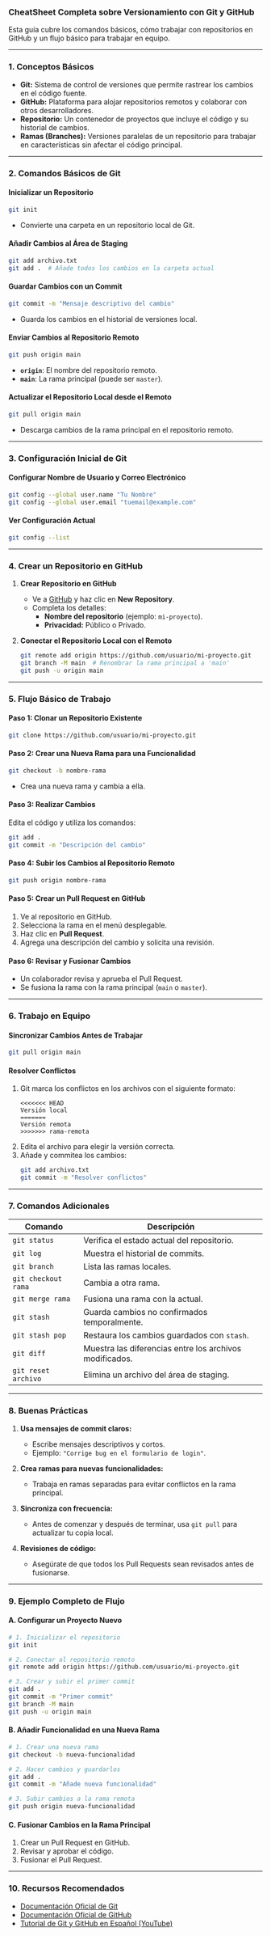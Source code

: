 ### **CheatSheet Completa sobre Versionamiento con Git y GitHub**

Esta guía cubre los comandos básicos, cómo trabajar con repositorios en GitHub y un flujo básico para trabajar en equipo.

---

### **1. Conceptos Básicos**

- **Git:** Sistema de control de versiones que permite rastrear los cambios en el código fuente.
- **GitHub:** Plataforma para alojar repositorios remotos y colaborar con otros desarrolladores.
- **Repositorio:** Un contenedor de proyectos que incluye el código y su historial de cambios.
- **Ramas (Branches):** Versiones paralelas de un repositorio para trabajar en características sin afectar el código principal.

---

### **2. Comandos Básicos de Git**

#### **Inicializar un Repositorio**
```bash
git init
```
- Convierte una carpeta en un repositorio local de Git.

#### **Añadir Cambios al Área de Staging**
```bash
git add archivo.txt
git add .  # Añade todos los cambios en la carpeta actual
```

#### **Guardar Cambios con un Commit**
```bash
git commit -m "Mensaje descriptivo del cambio"
```
- Guarda los cambios en el historial de versiones local.

#### **Enviar Cambios al Repositorio Remoto**
```bash
git push origin main
```
- **`origin`**: El nombre del repositorio remoto.
- **`main`**: La rama principal (puede ser `master`).

#### **Actualizar el Repositorio Local desde el Remoto**
```bash
git pull origin main
```
- Descarga cambios de la rama principal en el repositorio remoto.

---

### **3. Configuración Inicial de Git**

#### **Configurar Nombre de Usuario y Correo Electrónico**
```bash
git config --global user.name "Tu Nombre"
git config --global user.email "tuemail@example.com"
```

#### **Ver Configuración Actual**
```bash
git config --list
```

---

### **4. Crear un Repositorio en GitHub**

1. **Crear Repositorio en GitHub**
   - Ve a [GitHub](https://github.com) y haz clic en **New Repository**.
   - Completa los detalles:
     - **Nombre del repositorio** (ejemplo: `mi-proyecto`).
     - **Privacidad:** Público o Privado.

2. **Conectar el Repositorio Local con el Remoto**
   ```bash
   git remote add origin https://github.com/usuario/mi-proyecto.git
   git branch -M main  # Renombrar la rama principal a 'main'
   git push -u origin main
   ```

---

### **5. Flujo Básico de Trabajo**

#### **Paso 1: Clonar un Repositorio Existente**
```bash
git clone https://github.com/usuario/mi-proyecto.git
```

#### **Paso 2: Crear una Nueva Rama para una Funcionalidad**
```bash
git checkout -b nombre-rama
```
- Crea una nueva rama y cambia a ella.

#### **Paso 3: Realizar Cambios**
Edita el código y utiliza los comandos:
```bash
git add .
git commit -m "Descripción del cambio"
```

#### **Paso 4: Subir los Cambios al Repositorio Remoto**
```bash
git push origin nombre-rama
```

#### **Paso 5: Crear un Pull Request en GitHub**
1. Ve al repositorio en GitHub.
2. Selecciona la rama en el menú desplegable.
3. Haz clic en **Pull Request**.
4. Agrega una descripción del cambio y solicita una revisión.

#### **Paso 6: Revisar y Fusionar Cambios**
- Un colaborador revisa y aprueba el Pull Request.
- Se fusiona la rama con la rama principal (`main` o `master`).

---

### **6. Trabajo en Equipo**

#### **Sincronizar Cambios Antes de Trabajar**
```bash
git pull origin main
```

#### **Resolver Conflictos**
1. Git marca los conflictos en los archivos con el siguiente formato:
   ```text
   <<<<<<< HEAD
   Versión local
   =======
   Versión remota
   >>>>>>> rama-remota
   ```
2. Edita el archivo para elegir la versión correcta.
3. Añade y commitea los cambios:
   ```bash
   git add archivo.txt
   git commit -m "Resolver conflictos"
   ```

---

### **7. Comandos Adicionales**

| Comando                         | Descripción                                              |
|---------------------------------|----------------------------------------------------------|
| `git status`                    | Verifica el estado actual del repositorio.               |
| `git log`                       | Muestra el historial de commits.                        |
| `git branch`                    | Lista las ramas locales.                                |
| `git checkout rama`             | Cambia a otra rama.                                     |
| `git merge rama`                | Fusiona una rama con la actual.                         |
| `git stash`                     | Guarda cambios no confirmados temporalmente.            |
| `git stash pop`                 | Restaura los cambios guardados con `stash`.             |
| `git diff`                      | Muestra las diferencias entre los archivos modificados. |
| `git reset archivo`             | Elimina un archivo del área de staging.                 |

---

### **8. Buenas Prácticas**

1. **Usa mensajes de commit claros:**
   - Escribe mensajes descriptivos y cortos.
   - Ejemplo: `"Corrige bug en el formulario de login"`.

2. **Crea ramas para nuevas funcionalidades:**
   - Trabaja en ramas separadas para evitar conflictos en la rama principal.

3. **Sincroniza con frecuencia:**
   - Antes de comenzar y después de terminar, usa `git pull` para actualizar tu copia local.

4. **Revisiones de código:**
   - Asegúrate de que todos los Pull Requests sean revisados antes de fusionarse.

---

### **9. Ejemplo Completo de Flujo**

#### **A. Configurar un Proyecto Nuevo**
```bash
# 1. Inicializar el repositorio
git init

# 2. Conectar al repositorio remoto
git remote add origin https://github.com/usuario/mi-proyecto.git

# 3. Crear y subir el primer commit
git add .
git commit -m "Primer commit"
git branch -M main
git push -u origin main
```

#### **B. Añadir Funcionalidad en una Nueva Rama**
```bash
# 1. Crear una nueva rama
git checkout -b nueva-funcionalidad

# 2. Hacer cambios y guardarlos
git add .
git commit -m "Añade nueva funcionalidad"

# 3. Subir cambios a la rama remota
git push origin nueva-funcionalidad
```

#### **C. Fusionar Cambios en la Rama Principal**
1. Crear un Pull Request en GitHub.
2. Revisar y aprobar el código.
3. Fusionar el Pull Request.

---

### **10. Recursos Recomendados**

- [Documentación Oficial de Git](https://git-scm.com/doc)
- [Documentación Oficial de GitHub](https://docs.github.com/)
- [Tutorial de Git y GitHub en Español (YouTube)](https://www.youtube.com/results?search_query=git+y+github+español)
